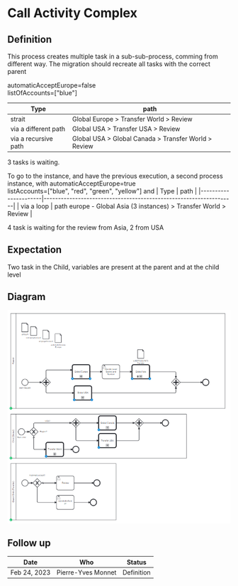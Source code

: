 # Call Activity Complex

## Definition

This process creates multiple task in a sub-sub-process, comming from different way. The migration should recreate all tasks with the correct parent

automaticAcceptEurope=false  
listOfAccounts=["blue"]

| Type                 | path                                                              |
|----------------------|-------------------------------------------------------------------|
| strait               | Global Europe > Transfer World > Review                           | 
| via a different path | Global USA > Transfer USA > Review                                |
| via a recursive path | Global USA > Global Canada > Transfer World > Review              |

3 tasks is waiting.

To go to the instance, and have the previous execution, a second process instance, with
automaticAcceptEurope=true  
listAccounts=["blue", "red", "green", "yellow"]
and 
| Type                 | path                                                              |
|----------------------|-------------------------------------------------------------------|
| via a loop           | path europe - Global Asia (3 instances) > Transfer World > Review | 

4 task is waiting for the review from Asia, 2 from USA




## Expectation

Two task in the Child, variables are present at the parent and at the child level

## Diagram
![alt text](CallActivityComplex.png "Call Activity Complex")

## Follow up


| Date         | Who   | Status       |
|--------------|-------|--------------|
| Feb 24, 2023 | Pierre-Yves Monnet | Definition   |
